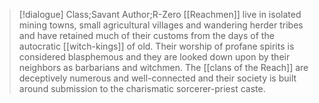 >[!dialogue] Class;Savant Author;R-Zero
[[Reachmen]] live in isolated mining towns, small agricultural villages and wandering herder tribes and have retained much of their customs from the days of the autocratic [[witch-kings]] of old. Their worship of profane spirits is considered blasphemous and they are looked down upon by their neighbors as barbarians and witchmen. The [[clans of the Reach]] are deceptively numerous and well-connected and their society is built around submission to the charismatic sorcerer-priest caste. 
